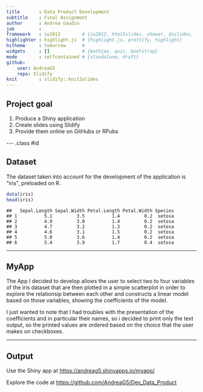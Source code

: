 ```yaml
---
title       : Data Product Development   
subtitle    : Final Assignment
author      : Andrea Gaudio 
job         : 
framework   : io2012        # {io2012, html5slides, shower, dzslides, ...}
highlighter : highlight.js  # {highlight.js, prettify, highlight}
hitheme     : tomorrow      # 
widgets     : []            # {mathjax, quiz, bootstrap}
mode        : selfcontained # {standalone, draft}
github:
    user: AndreaG5
    repo: Slidify
knit        : slidify::knit2slides
---
```


## Project goal

1. Produce a Shiny application
2. Create slides using Slidify
3. Provide them online on GitHubs or RPubs

--- .class #id 


## Dataset

The dataset taken into account for the development of the application is "iris", preloaded on R.


```r
data(iris)
head(iris)
```

```
##   Sepal.Length Sepal.Width Petal.Length Petal.Width Species
## 1          5.1         3.5          1.4         0.2  setosa
## 2          4.9         3.0          1.4         0.2  setosa
## 3          4.7         3.2          1.3         0.2  setosa
## 4          4.6         3.1          1.5         0.2  setosa
## 5          5.0         3.6          1.4         0.2  setosa
## 6          5.4         3.9          1.7         0.4  setosa
```



---
## MyApp

The App I decided to develop allows the user to select two to four variables of the iris dataset that are then plotted in a simple scatterplot in order to explore the relationsip between each other and constructs a linear model based on those variables, showing the coefficients of the model.

I just wanted to note that I had troubles with the presentation of the coefficients and in particular their names, so i decided to print only the text output, so the printed values are ordered based on the choice that the user makes on checkboxes.


---
## Output
Use the Shiny app at https://andreag5.shinyapps.io/myapp/

Explore the code at https://github.com/AndreaG5/Dev_Data_Product




